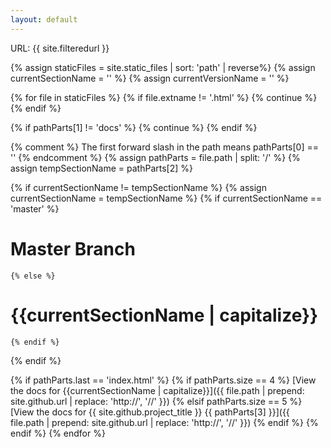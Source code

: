 ```yaml
---
layout: default
---
```


URL: {{ site.filteredurl }}

{% assign staticFiles = site.static_files | sort: 'path' | reverse%}
{% assign currentSectionName = '' %}
{% assign currentVersionName = '' %}

{% for file in staticFiles %}
  {% if file.extname != '.html' %}
    {% continue %}
  {% endif %}

  {% if pathParts[1] != 'docs' %}
    {% continue %}
  {% endif %}

  {% comment %}
    The first forward slash in the path means pathParts[0] == ''
  {% endcomment %}
  {% assign pathParts = file.path | split: '/' %}
  {% assign tempSectionName = pathParts[2] %}

  {% if currentSectionName != tempSectionName %}
    {% assign currentSectionName = tempSectionName %}
    {% if currentSectionName == 'master' %}
# Master Branch
    {% else %}
# {{currentSectionName | capitalize}}
    {% endif %}
  {% endif %}

  {% if pathParts.last == 'index.html' %}
    {% if pathParts.size == 4 %}
[View the docs for {{currentSectionName | capitalize}}]({{ file.path | prepend: site.github.url | replace: 'http://', '//' }})
    {% elsif pathParts.size == 5 %}
[View the docs for {{ site.github.project_title }} {{ pathParts[3] }}]({{ file.path | prepend: site.github.url | replace: 'http://', '//' }})
    {% endif %}
  {% endif %}
{% endfor %}
